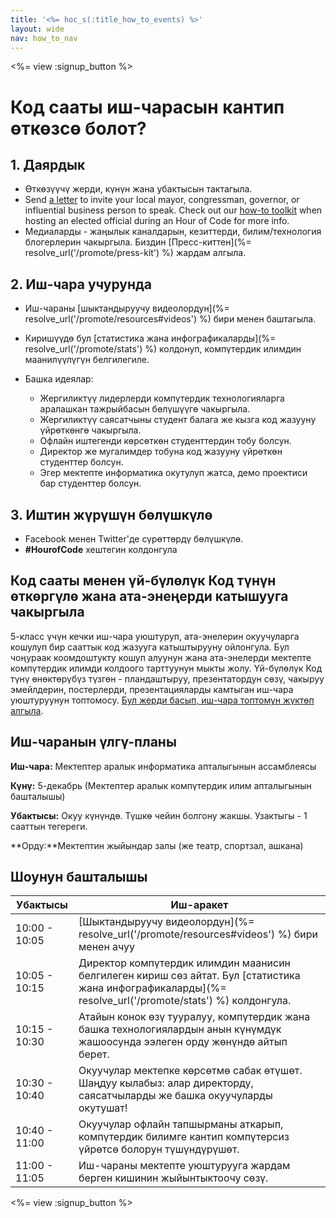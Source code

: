 ```yaml
---
title: '<%= hoc_s(:title_how_to_events) %>'
layout: wide
nav: how_to_nav
---
```

<%= view :signup_button %>

# Код сааты иш-чарасын кантип өткөзсө болот?

## 1. Даярдык

- Өткөзүүчү жерди, күнүн жана убактысын тактагыла.
- Send [a letter](https://docs.google.com/a/code.org/document/d/1eP41sKW7y0qq_JvkRIgZK8dWYICaGRZ4CCDETXa78wY/edit) to invite your local mayor, congressman, governor, or influential business person to speak. Check out our [how-to toolkit](%=resolve_url('/files/elected-official.pdf')%) when hosting an elected official during an Hour of Code for more info.
- Медиаларды - жаңылык каналдарын, кезиттерди, билим/технология блогерлерин чакыргыла. Биздин [Пресс-киттен](%= resolve_url('/promote/press-kit') %) жардам алгыла.

## 2. Иш-чара учурунда

- Иш-чараны [шыктандыруучу видеолордун](%= resolve_url('/promote/resources#videos') %) бири менен баштагыла.
- Киришүүдө бул [статистика жана инфографикаларды](%= resolve_url('/promote/stats') %) колдонуп, компүтердик илимдин маанилүүлүгүн белгилегиле.   
      
    
- Башка идеялар: 
    - Жергиликтүү лидерлерди компүтердик технологияларга аралашкан тажрыйбасын бөлүшүүгө чакыргыла.
    - Жергиликтүү саясатчыны студент балага же кызга код жазууну үйрөткөнгө чакыргыла.
    - Офлайн иштегенди көрсөткөн студенттердин тобу болсун.
    - Директор же мугалимдер тобуна код жазууну үйрөткөн студенттер болсун.
    - Эгер мектепте информатика окутулуп жатса, демо проектиси бар студенттер болсун.

## 3. Иштин жүрүшүн бөлүшкүлө

- Facebook менен Twitter'де сүрөттөрдү бөлүшкүлө. 
- **#HourofCode** хештегин колдонгула

## Код сааты менен үй-бүлөлүк Код түнүн өткөргүлө жана ата-энеңерди катышууга чакыргыла

5-класс үчүн кечки иш-чара уюштуруп, ата-энелерин окуучуларга кошулуп бир сааттык код жазууга катыштырууну ойлонгула. Бул чоңураак коомдоштукту кошуп алуунун жана ата-энелерди мектепте компүтердик илимди колдоого тарттуунун мыкты жолу. Үй-бүлөлүк Код түнү өнөктөрүбүз түзгөн - пландаштыруу, презентатордун сөзү, чакыруу эмейлдерин, постерлерди, презентацияларды камтыган иш-чара уюштуруунун топтомосу. [Бул жерди басып, иш-чара топтомун жүктөп алгыла](http://www.familycodenight.org/DownloadCodeDotOrg.html).

## Иш-чаранын үлгү-планы

**Иш-чара:** Мектептер аралык информатика апталыгынын ассамблеясы

**Күнү:** 5-декабрь (Мектептер аралык компүтердик илим апталыгынын башталышы)

**Убактысы:** Окуу күнүндө. Түшкө чейин болгону жакшы. Узактыгы - 1 сааттын тегереги.

**Орду:**Мектептин жыйындар залы (же театр, спортзал, ашкана)   
  


## Шоунун башталышы

| Убактысы      | Иш-аракет                                                                                                                                                |
| ------------- | -------------------------------------------------------------------------------------------------------------------------------------------------------- |
| 10:00 - 10:05 | [Шыктандыруучу видеолордун](%= resolve_url('/promote/resources#videos') %) бири менен ачуу                                                               |
| 10:05 - 10:15 | Директор компүтердик илимдин маанисин белгилеген кириш сөз айтат. Бул [статистика жана инфографикаларды](%= resolve_url('/promote/stats') %) колдонгула. |
| 10:15 - 10:30 | Атайын конок өзү тууралуу, компүтердик жана башка технологиялардын анын күнүмдүк жашоосунда ээлеген орду жөнүндө айтып берет.                            |
| 10:30 - 10:40 | Окуучулар мектепке көрсөтмө сабак өтүшөт. Шаңдуу кылабыз: алар директорду, саясатчыларды же башка окуучуларды окутушат!                                  |
| 10:40 - 11:00 | Окуучулар офлайн тапшырманы аткарып, компүтердик билимге кантип компүтерсиз үйрөтсө болорун түшүндүрүшөт.                                                |
| 11:00 - 11:05 | Иш-чараны мектепте уюштурууга жардам берген кишинин жыйынтыктоочу сөзү.                                                                                  |

<%= view :signup_button %>